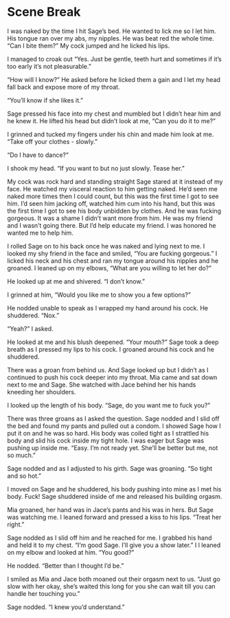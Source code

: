 #  Scene Break

I was naked by the time I hit Sage’s bed. He wanted to lick me so I let him. His
tongue ran over my abs, my nipples. He was beat red the whole time. “Can I bite
them?” My cock jumped and he licked his lips.

I managed to croak out “Yes. Just be gentle, teeth hurt and sometimes if it’s
too early it’s not pleasurable.”

“How will I know?” He asked before he licked them a gain and I let my head fall
back and expose more of my throat.

“You’ll know if she likes it.”

Sage pressed his face into my chest and mumbled but I didn’t hear him and he
knew it. He lifted his head but didn’t look at me, “Can you do it to me?”

I grinned and tucked my fingers under his chin and made him look at me. “Take
off your clothes - slowly.”

“Do I have to dance?”

I shook my head. “If you want to but no just slowly. Tease her.”

My cock was rock hard and standing straight Sage stared at it instead of my
face. He watched my visceral reaction to him getting naked. He’d seen me naked
more times then I could count, but this was the first time I got to see him. I’d
seen him jacking off, watched him cum into his hand, but this was the first time
I got to see his body unbidden by clothes. And he was fucking gorgeous. It was a
shame I didn’t want more from him. He was my friend and I wasn’t going there.
But I’d help educate my friend. I was honored he wanted me to help him.

I rolled Sage on to his back once he was naked and lying next to me. I looked my
shy friend in the face and smiled, “You are fucking gorgeous.” I licked his neck
and his chest and ran my tongue around his nipples and he groaned. I leaned up
on my elbows, “What are you willing to let her do?”

He looked up at me and shivered. “I don’t know.”

I grinned at him, “Would you like me to show you a few options?”

He nodded unable to speak as I wrapped my hand around his cock. He shuddered.
“Nox.”

“Yeah?” I asked.

He looked at me and his blush deepened. “Your mouth?” Sage took a deep breath as
I pressed my lips to his cock. I groaned around his cock and he shuddered.

There was a groan from behind us. And Sage looked up but I didn’t as I continued
to push his cock deeper into my throat. Mia came and sat down next to me and
Sage. She watched with Jace behind her his hands kneeding her shoulders.

I looked up the length of his body. “Sage, do you want me to fuck you?”

There was three groans as I asked the question. Sage nodded and I slid off the
bed and found my pants and pulled out a condom. I showed Sage how I put it on
and he was so hard. His body was coiled tight as I strattled his body and slid
his cock inside my tight hole. I was eager but Sage was pushing up inside me.
“Easy. I’m not ready yet. She’ll be better but me, not so much.”

Sage nodded and as I adjusted to his girth. Sage was groaning. “So tight and so
hot.”

I moved on Sage and he shuddered, his body pushing into mine as I met his body.
Fuck! Sage shuddered inside of me and released his building orgasm.

Mia groaned, her hand was in Jace’s pants and his was in hers. But Sage was
watching me. I leaned forward and pressed a kiss to his lips. “Treat her right.”

Sage nodded as I slid off him and he reached for me. I grabbed his hand and held
it to my chest. “I’m good Sage. I’ll give you a show later.” I l leaned on my
elbow and looked at him. “You good?”

He nodded. “Better than I thought I’d be.”

I smiled as Mia and Jace both moaned out their orgasm next to us. “Just go slow
with her okay, she’s waited this long for you she can wait till you can handle
her touching you.”

Sage nodded. “I knew you’d understand.”

